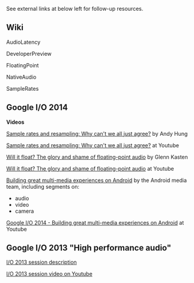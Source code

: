 See external links at below left for follow-up resources.

## Wiki ##

AudioLatency

DeveloperPreview

FloatingPoint

NativeAudio

SampleRates

## Google I/O 2014 ##

**Videos**

[Sample rates and resampling: Why can't we all just agree?](https://www.google.com/events/io/io14videos/17fb53da-42e0-e311-b297-00155d5066d7)
by Andy Hung

[Sample rates and resampling: Why can't we all just agree?](https://www.youtube.com/watch?v=6Dl6BdrA-sQ) at Youtube

[Will it float? The glory and shame of floating-point audio](https://www.google.com/events/io/io14videos/0f228fb0-42e0-e311-b297-00155d5066d7)
by Glenn Kasten

[Will it float? The glory and shame of floating-point audio](https://www.youtube.com/watch?v=sIcieUqMml8) at Youtube

[Building great multi-media experiences on Android](https://www.google.com/events/io/schedule/session/519d6e77-37b4-e311-b30e-00155d5066d7) by the Android media team, including segments on:
  * audio
  * video
  * camera

[Google I/O 2014 - Building great multi-media experiences on Android](https://www.youtube.com/watch?v=92fgcUNCHic) at Youtube


## Google I/O 2013 "High performance audio" ##

[I/O 2013 session description](https://developers.google.com/events/io/sessions/325993827)

[I/O 2013 session video on Youtube](http://www.youtube.com/watch?v=d3kfEeMZ65c)